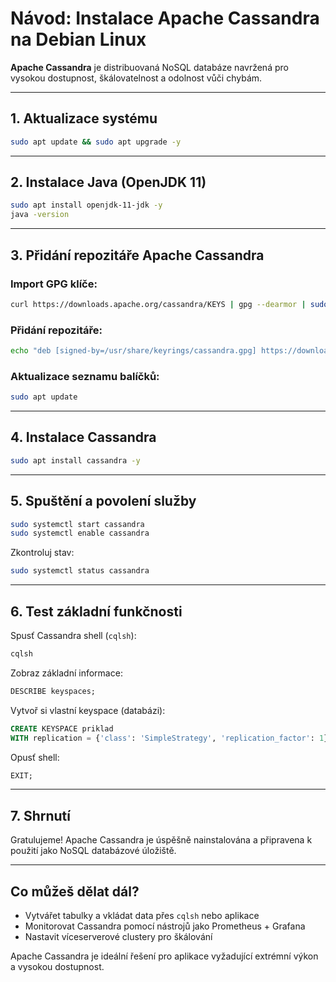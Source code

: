 # Návod: Instalace Apache Cassandra na Debian Linux

**Apache Cassandra** je distribuovaná NoSQL databáze navržená pro vysokou dostupnost, škálovatelnost a odolnost vůči chybám.

---

## 1. Aktualizace systému

```bash
sudo apt update && sudo apt upgrade -y
```

---

## 2. Instalace Java (OpenJDK 11)

```bash
sudo apt install openjdk-11-jdk -y
java -version
```

---

## 3. Přidání repozitáře Apache Cassandra

### Import GPG klíče:

```bash
curl https://downloads.apache.org/cassandra/KEYS | gpg --dearmor | sudo tee /usr/share/keyrings/cassandra.gpg > /dev/null
```

### Přidání repozitáře:

```bash
echo "deb [signed-by=/usr/share/keyrings/cassandra.gpg] https://downloads.apache.org/cassandra/debian 40x main" | sudo tee /etc/apt/sources.list.d/cassandra.list
```

### Aktualizace seznamu balíčků:

```bash
sudo apt update
```

---

## 4. Instalace Cassandra

```bash
sudo apt install cassandra -y
```

---

## 5. Spuštění a povolení služby

```bash
sudo systemctl start cassandra
sudo systemctl enable cassandra
```

Zkontroluj stav:

```bash
sudo systemctl status cassandra
```

---

## 6. Test základní funkčnosti

Spusť Cassandra shell (`cqlsh`):

```bash
cqlsh
```

Zobraz základní informace:

```sql
DESCRIBE keyspaces;
```

Vytvoř si vlastní keyspace (databázi):

```sql
CREATE KEYSPACE priklad
WITH replication = {'class': 'SimpleStrategy', 'replication_factor': 1};
```

Opusť shell:

```sql
EXIT;
```

---

## 7. Shrnutí

Gratulujeme! Apache Cassandra je úspěšně nainstalována a připravena k použití jako NoSQL databázové úložiště.

---

## Co můžeš dělat dál?

- Vytvářet tabulky a vkládat data přes `cqlsh` nebo aplikace
- Monitorovat Cassandra pomocí nástrojů jako Prometheus + Grafana
- Nastavit víceserverové clustery pro škálování

Apache Cassandra je ideální řešení pro aplikace vyžadující extrémní výkon a vysokou dostupnost.
